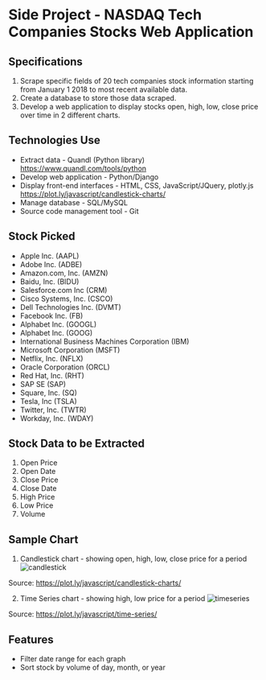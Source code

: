 Side Project - NASDAQ Tech Companies Stocks Web Application
===========================================================

## Specifications

1. Scrape specific fields of 20 tech companies stock information starting from January 1 2018 to most recent available data.
2. Create a database to store those data scraped.
3. Develop a web application to display stocks open, high, low, close price over time in 2 different charts.

## Technologies Use

- Extract data - Quandl (Python library) https://www.quandl.com/tools/python
- Develop web application - Python/Django
- Display front-end interfaces - HTML, CSS, JavaScript/JQuery, plotly.js https://plot.ly/javascript/candlestick-charts/
- Manage database - SQL/MySQL
- Source code management tool - Git

## Stock Picked

- Apple Inc. (AAPL)
- Adobe Inc. (ADBE)
- Amazon.com, Inc. (AMZN)
- Baidu, Inc. (BIDU)
- Salesforce.com Inc (CRM)
- Cisco Systems, Inc. (CSCO)
- Dell Technologies Inc. (DVMT)
- Facebook Inc. (FB)
- Alphabet Inc. (GOOGL)
- Alphabet Inc. (GOOG)
- International Business Machines Corporation (IBM)
- Microsoft Corporation (MSFT)
- Netflix, Inc. (NFLX)
- Oracle Corporation (ORCL)
- Red Hat, Inc. (RHT)
- SAP SE (SAP)
- Square, Inc. (SQ)
- Tesla, Inc (TSLA)
- Twitter, Inc. (TWTR)
- Workday, Inc. (WDAY)

## Stock Data to be Extracted

1. Open Price
2. Open Date
3. Close Price
4. Close Date
5. High Price
6. Low Price
7. Volume

## Sample Chart

1. Candlestick chart - showing open, high, low, close price for a period
![candlestick](https://plot.ly/~RPlotBot/4305/basic-candlestick-chart.png)

Source: https://plot.ly/javascript/candlestick-charts/

2. Time Series chart - showing high, low price for a period
![timeseries](https://plot.ly/~priyatharsan/18/time-series-with-rangeslider.png)

Source: https://plot.ly/javascript/time-series/

## Features

- Filter date range for each graph
- Sort stock by volume of day, month, or year
